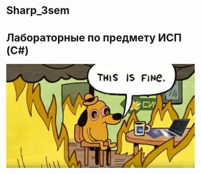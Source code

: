 # Sharp_3sem
Лабораторные по предмету ИСП (C#)
================================

![mems](https://github.com/AntonNov/Sharp3sem/blob/main/labs%204%265/mems/0PNSUkAf3lM.jpg)
